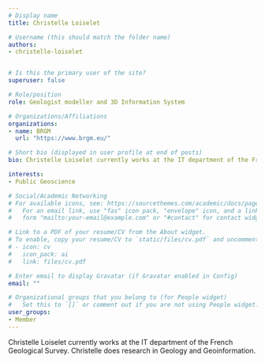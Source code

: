 ```yaml
---
# Display name
title: Christelle Loiselet

# Username (this should match the folder name)
authors:
- christelle-loiselet


# Is this the primary user of the site?
superuser: false

# Role/position
role: Geologist modeller and 3D Information System

# Organizations/Affiliations
organizations:
- name: BRGM   
  url: "https://www.brgm.eu/"

# Short bio (displayed in user profile at end of posts)
bio: Christelle Loiselet currently works at the IT department of the French Geological Survey. Christelle does research in Geology and Geoinformation.

interests:
- Public Geoscience

# Social/Academic Networking
# For available icons, see: https://sourcethemes.com/academic/docs/page-builder/#icons
#   For an email link, use "fas" icon pack, "envelope" icon, and a link in the
#   form "mailto:your-email@example.com" or "#contact" for contact widget.

# Link to a PDF of your resume/CV from the About widget.
# To enable, copy your resume/CV to `static/files/cv.pdf` and uncomment the lines below.
# - icon: cv
#   icon_pack: ai
#   link: files/cv.pdf

# Enter email to display Gravatar (if Gravatar enabled in Config)
email: ""

# Organizational groups that you belong to (for People widget)
#   Set this to `[]` or comment out if you are not using People widget.
user_groups:
- Member
---
```


Christelle Loiselet currently works at the IT department of the French Geological Survey. Christelle does research in Geology and Geoinformation.
